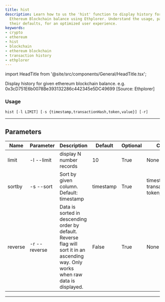 ```yaml
---
title: hist
description: Learn how to us the 'hist' function to display history for any given
  Ethereum Blockchain balance using Ethplorer. Understand the usage, parameters and
  their defaults, for an optimized user experience.
keywords:
- crypto
- ethereum
- hist
- blockchain
- ethereum blockchain
- transaction history
- ethplorer
---
```


import HeadTitle from '@site/src/components/General/HeadTitle.tsx';

<HeadTitle title="crypto /onchain/hist - Reference | OpenBB Terminal Docs" />

Display history for given ethereum blockchain balance. e.g. 0x3cD751E6b0078Be393132286c442345e5DC49699 [Source: Ethplorer]

### Usage

```python wordwrap
hist [-l LIMIT] [-s {timestamp,transactionHash,token,value}] [-r]
```

---

## Parameters

| Name | Parameter | Description | Default | Optional | Choices |
| ---- | --------- | ----------- | ------- | -------- | ------- |
| limit | -l  --limit | display N number records | 10 | True | None |
| sortby | -s  --sort | Sort by given column. Default: timestamp | timestamp | True | timestamp, transactionHash, token, value |
| reverse | -r  --reverse | Data is sorted in descending order by default. Reverse flag will sort it in an ascending way. Only works when raw data is displayed. | False | True | None |

---
